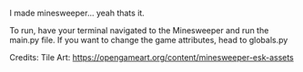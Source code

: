 I made minesweeper... yeah thats it.

To run, have your terminal navigated to the Minesweeper and run the main.py file.
If you want to change the game attributes, head to globals.py

Credits:
Tile Art: https://opengameart.org/content/minesweeper-esk-assets
